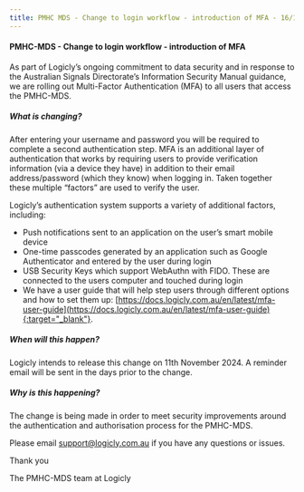 ```yaml
---
title: PMHC MDS - Change to login workflow - introduction of MFA - 16/10/2024
---
```


#### PMHC-MDS - Change to login workflow - introduction of MFA ####

As part of Logicly’s ongoing commitment to data security and in response to
the Australian Signals Directorate’s Information Security Manual guidance, 
we are rolling out Multi-Factor Authentication (MFA) to all users that 
access the PMHC-MDS.

##### What is changing? #####

After entering your username and password you will be required to complete 
a second authentication step. MFA is an additional layer of authentication 
that works by requiring users to provide verification information (via a 
device they have) in addition to their email address/password (which they 
know) when logging in. Taken together these multiple “factors” are used 
to verify the user. 

Logicly’s authentication system supports a variety of additional factors, 
including:

* Push notifications sent to an application on the user’s smart mobile 
  device
* One-time passcodes generated by an application such as Google 
  Authenticator and entered by the user during login
* USB Security Keys which support WebAuthn with FIDO. These are connected 
  to the users computer and touched during login
* We have a user guide that will help step users through different options 
  and how to set them up: [https://docs.logicly.com.au/en/latest/mfa-user-guide](https://docs.logicly.com.au/en/latest/mfa-user-guide){:target="_blank"}.

##### When will this happen? #####

Logicly intends to release this change on 11th November 2024.  A reminder 
email will be sent in the days prior to the change.

##### Why is this happening? #####

The change is being made in order to meet security improvements around the 
authentication and authorisation process for the PMHC-MDS.

Please email [support@logicly.com.au](mailto:support@logicly.com.au) if you have any questions or issues.

Thank you

The PMHC-MDS team at Logicly